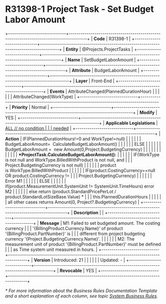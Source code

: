 ﻿---
erp.type: front-end-business-rule
erp.entity: Projects.ProjectTasks
---

# R31398-1 Project Task - Set Budget Labor Amount
+-----------------------------+---------------------------------------------------------------------------------------+
| **Code**                    | R31398-1                                                                              |
+-----------------------------+---------------------------------------------------------------------------------------+
| **Entity**                  | @Projects.ProjectTasks                                                                           |
+-----------------------------+---------------------------------------------------------------------------------------+
| **Name**                    | SetBudgetLaborAmount                                                                  |
+-----------------------------+---------------------------------------------------------------------------------------+
| **Attribute**               | BudgetLaborAmount                                                                     |
+-----------------------------+---------------------------------------------------------------------------------------+
| **Layer**                   | Front-End                                                                             |
+-----------------------------+---------------------------------------------------------------------------------------+
| **Events**                  | AttributeChanged(PlannedDurationHour)                                                 |
|                             |                                                                                       |
|                             | AttributeChanged(WorkType)                                                            |
+-----------------------------+---------------------------------------------------------------------------------------+
| **Priority**                | Normal                                                                                |
+-----------------------------+---------------------------------------------------------------------------------------+
| **Modify**                  | YES                                                                                   |
+-----------------------------+---------------------------------------------------------------------------------------+
| **Applicable Legislations** | [ALL // no condition                                                                  |
|                             | needed](https://confluence.erp.net/display/techdoc/Country+Specific+Functionality)    |
+-----------------------------+---------------------------------------------------------------------------------------+
| **Action**                  | IF(PlannedDurationHours!=0 and WorkType!=null)                                        |
|                             |                                                                                       |
|                             | BudgetLaborAmount=  CalculateBudgetLaborAmount()                                      |
|                             |                                                                                       |
|                             | ELSE                                                                                  |
|                             |                                                                                       |
|                             | BudgetLaborAmount =  new Amount(0,Project.BudgetingCurrency)                          |
|                             |                                                                                       |
|                             |                                                                                       |
|                             |                                                                                       |
|                             | **\*ProjectTask.CalculateBudgetLaborAmount():**                                       |
|                             |                                                                                       |
|                             | IF(WorkType is not null and WorkType.BilledWithProduct is not null, and               |
|                             | Project.BudgetingCurrency is not null)                                                |
|                             |                                                                                       |
|                             | product is WorkType.BilledWithProduct                                                 |
|                             |                                                                                       |
|                             | IF(product.CostingCurrency==null OR product.CostingCurrency !=                        |
|                             | Project.BudgetingCurrency)                                                            |
|                             |                                                                                       |
|                             | Error M1                                                                              |
|                             |                                                                                       |
|                             | ELSE                                                                                  |
|                             |                                                                                       |
|                             | if(product.MeasurementUnit.SystemUnit != SystemUnit.TimeHours) error M2               |
|                             |                                                                                       |
|                             | else return (product.StandardPricePerLot / product.StandardLotSizeBase.Value) \*      |
|                             | this.PlannedDurationHours                                                             |
|                             |                                                                                       |
|                             | all other cases returns Amount(0, Project?.BudgetingCurrency)                         |
+-----------------------------+---------------------------------------------------------------------------------------+
| **Description**             |                                                                                       |
+-----------------------------+---------------------------------------------------------------------------------------+
| **Message**                 | M1: Failed to set budgeted amount. The costing currency                               |
|                             | \'{BillingProduct.Currency.Name}\' of product \'{BillingProduct.PartNumber}\' is      |
|                             | different from project budgeting currency \'{Project.BudgetingCurrency.Name}\'.       |
|                             |                                                                                       |
|                             | M2: The measurement unit of product \'{BillingProduct.PartNumber}\' must be defined   |
|                             | as Time system unit measured in hours.                                                |
+-----------------------------+---------------------------------------------------------------------------------------+
| **Version**                 | Introduced: 21                                                                        |
|                             |                                                                                       |
|                             | Updated: -                                                                            |
+-----------------------------+---------------------------------------------------------------------------------------+
| **Revocable**               | YES                                                                                   |
+-----------------------------+---------------------------------------------------------------------------------------+

*\* For more information about the Business Rules Documentation Template and a short explanation of each column, see
topic [System Business Rules](../templates/template-description-system-business-rules.md).*

  

  
